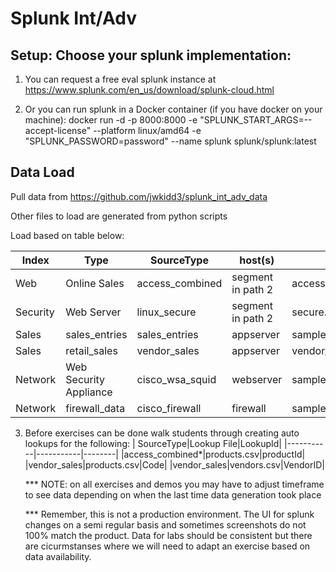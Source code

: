 # Splunk Int/Adv

## Setup: Choose your splunk implementation:
1. You can request a free eval splunk instance at https://www.splunk.com/en_us/download/splunk-cloud.html

2. Or you can run splunk in a Docker container (if you have docker on your machine): docker run -d -p 8000:8000 -e "SPLUNK_START_ARGS=--accept-license" --platform linux/amd64 -e "SPLUNK_PASSWORD=password" --name splunk splunk/splunk:latest


## Data Load
Pull data from https://github.com/jwkidd3/splunk_int_adv_data <br>


Other files to load are generated from python scripts

Load based on table below:

| Index |   Type |                    SourceType  |      host(s)    |    Source (File)			 |
| ----- | ------ | -------------------------------| -------------| ----------------------|
| Web		| Online Sales |		          access_combined	|	segment in path 2|		access.zip   |
| Security|	   Web Server		|            linux_secure	 |	  segment in path 2	|	secure.zip  |
| Sales		 |    sales_entries |		        sales_entries |		  appserver |		sample_sales_entries_data.json  |
| Sales		 |    retail_sales	|	          vendor_sales	|	  appserver |		vendor_sales.log  |
| Network	|	   Web Security Appliance |	  cisco_wsa_squid |		webserver |		sample_cisco_wsa_sqid_data.json  |
| Network	|	   firewall_data	|	        cisco_firewall |		firewall	|	sample_cisco_firewall_data.json  |


3. Before exercises can be done walk students through creating auto lookups for the following:
   | SourceType|Lookup File|LookupId|
   |-----------|-----------|--------|
   |access_combined*|products.csv|productId|
   |vendor_sales|products.csv|Code|
   |vendor_sales|vendors.csv|VendorID|


   *** NOTE: on all exercises and demos you may have to adjust timeframe to see data depending on when the last time data generation took place

   *** Remember, this is not a production environment. The UI for splunk changes on a semi regular basis and sometimes screenshots do not 100% match the product. Data for labs should be consistent but there are cicurmstanses where we will need to adapt an exercise based on data availability.
